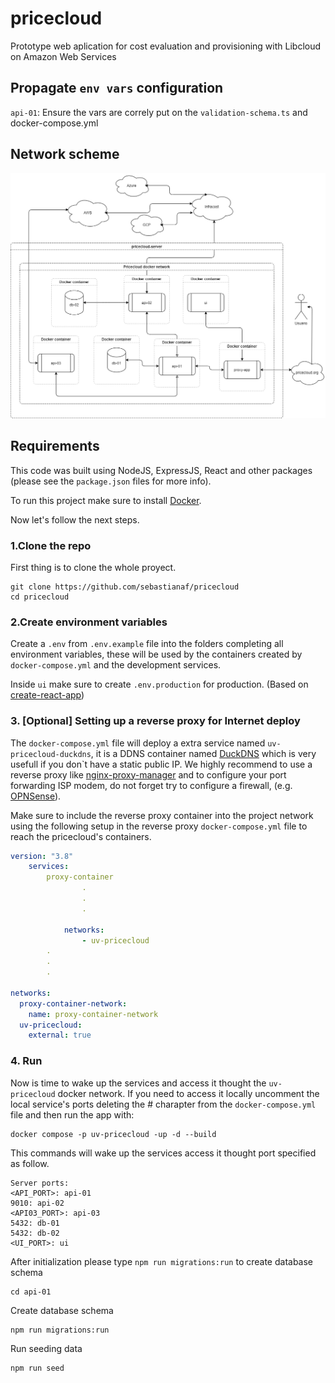 # pricecloud

Prototype web aplication for cost evaluation and provisioning with Libcloud on Amazon Web Services

## Propagate `env vars` configuration

`api-01`: Ensure the vars are correly put on the `validation-schema.ts` and docker-compose.yml

## Network scheme

![network scheme](https://raw.githubusercontent.com/sebastianaf/pricecloud/dev/latex/gfx/services.drawio.png)

## Requirements

This code was built using NodeJS, ExpressJS, React and other packages (please see the `package.json` files for more info).

To run this project make sure to install [Docker](https://docs.docker.com/).

Now let's follow the next steps.

### 1.Clone the repo

First thing is to clone the whole proyect.

```shell
git clone https://github.com/sebastianaf/pricecloud
cd pricecloud
```

### 2.Create environment variables

Create a `.env` from `.env.example` file into the folders completing all environment variables, these will be used by the containers created by `docker-compose.yml` and the development services.

Inside `ui` make sure to create `.env.production` for production. (Based on [create-react-app](https://create-react-app.dev/))

### 3. [Optional] Setting up a reverse proxy for Internet deploy

The `docker-compose.yml` file will deploy a extra service named `uv-pricecloud-duckdns`, it is a DDNS container named [DuckDNS](https://www.duckdns.org) which is very usefull if you don`t have a static public IP. We highly recommend to use a reverse proxy like [nginx-proxy-manager](https://nginxproxymanager.com/) and to configure your port forwarding ISP modem, do not forget try to configure a firewall, (e.g. [OPNSense](https://opnsense.org/)).

Make sure to include the reverse proxy container into the project network using the following setup in the reverse proxy `docker-compose.yml` file to reach the pricecloud's containers.

```yml
version: "3.8"
    services:
        proxy-container
                .
                .
                .

            networks:
                - uv-pricecloud
        .
        .
        .

networks:
  proxy-container-network:
    name: proxy-container-network
  uv-pricecloud:
    external: true
```

### 4. Run

Now is time to wake up the services and access it thought the `uv-pricecloud` docker network.
If you need to access it locally uncomment the local service's ports deleting the # charapter from the `docker-compose.yml` file and then run the app with:

```shell
docker compose -p uv-pricecloud -up -d --build
```

This commands will wake up the services access it thought port specified as follow.

```
Server ports:
<API_PORT>: api-01
9010: api-02
<API03_PORT>: api-03
5432: db-01
5432: db-02
<UI_PORT>: ui
```

After initialization please type `npm run migrations:run` to create database schema

```shell
cd api-01
```
Create database schema
```shell
npm run migrations:run
```
Run seeding data
```shell
npm run seed
```